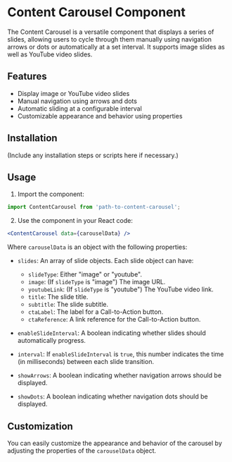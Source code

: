 # Content Carousel Component

The Content Carousel is a versatile component that displays a series of slides, allowing users to cycle through them manually using navigation arrows or dots or automatically at a set interval. It supports image slides as well as YouTube video slides.

## Features

- Display image or YouTube video slides
- Manual navigation using arrows and dots
- Automatic sliding at a configurable interval
- Customizable appearance and behavior using properties

## Installation

(Include any installation steps or scripts here if necessary.)

## Usage

1. Import the component:

```jsx
import ContentCarousel from 'path-to-content-carousel';
```

2. Use the component in your React code:

```jsx
<ContentCarousel data={carouselData} />
```

Where `carouselData` is an object with the following properties:

- `slides`: An array of slide objects. Each slide object can have:
  - `slideType`: Either "image" or "youtube".
  - `image`: (If `slideType` is "image") The image URL.
  - `youtubeLink`: (If `slideType` is "youtube") The YouTube video link.
  - `title`: The slide title.
  - `subtitle`: The slide subtitle.
  - `ctaLabel`: The label for a Call-to-Action button.
  - `ctaReference`: A link reference for the Call-to-Action button.

- `enableSlideInterval`: A boolean indicating whether slides should automatically progress.
- `interval`: If `enableSlideInterval` is `true`, this number indicates the time (in milliseconds) between each slide transition.
- `showArrows`: A boolean indicating whether navigation arrows should be displayed.
- `showDots`: A boolean indicating whether navigation dots should be displayed.

## Customization

You can easily customize the appearance and behavior of the carousel by adjusting the properties of the `carouselData` object.
